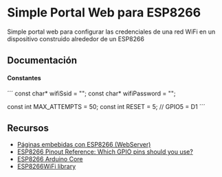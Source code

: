 # Simple Portal Web para ESP8266

Simple portal web para configurar las credenciales de una red WiFi en un dispositivo construido alrededor de un ESP8266

## Documentación

#### Constantes

´´´
const char* wifiSsid = "";
const char* wifiPassword = "";

const int MAX_ATTEMPTS = 50;
const int RESET = 5;  // GPIO5 = D1
´´´

## Recursos

- [Páginas embebidas con ESP8266 (WebServer)](https://blog.tute-avalos.com/2022/08/26/paginas-embebidas-webserver-esp8266/)
- [ESP8266 Pinout Reference: Which GPIO pins should you use?](https://randomnerdtutorials.com/esp8266-pinout-reference-gpios/)
- [ESP8266 Arduino Core ](https://arduino-esp8266.readthedocs.io/en/2.5.2/reference.html)
- [ESP8266WiFi library](https://arduino-esp8266.readthedocs.io/en/latest/esp8266wifi/readme.html)
